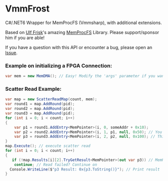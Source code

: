 # VmmFrost
C#/.NET6 Wrapper for MemProcFS (Vmmsharp), with additional extensions.

Based on [Ulf Frisk](https://github.com/ufrisk)'s amazing [MemProcFS](https://github.com/ufrisk/MemProcFS) Library. Please support/sponsor him if you are able!

If you have a question with this API or encounter a bug, please open an [Issue](https://github.com/imerzan/VmmFrost/issues).

### Example on initializing a FPGA Connection:
```csharp
var mem = new MemDMA(); // Easy! Modify the 'args' parameter if you want to supply custom init arguments.
```

### Scatter Read Example:
```csharp
var map = new ScatterReadMap(count, mem);
var round1 = map.AddRound(pid);
var round2 = map.AddRound(pid);
var round3 = map.AddRound(pid);
for (int i = 0; i < count; i++)
{
    var p1 = round1.AddEntry<MemPointer>(i, 0, someAddr + 0x10);
    var p2 = round2.AddEntry<MemPointer>(i, 1, p1, null, 0x50); // You can chain scatter read results between rounds
    var p3 = round3.AddEntry<MemPointer>(i, 2, p2, null, 0x100); // This allows you to read huge chains much more efficiently if you have to do hundreds or thousands of entries
}
map.Execute(); // execute scatter read
for (int i = 0; i < count; i++)
{
   if (!map.Results[i][2].TryGetResult<MemPointer>(out var p3)) // MemPointer can be cast implicitly to a ulong as well
    continue; // Read failed? Continue on
  Console.WriteLine($"p3 Result: 0x{p3.ToString()}"); // Print result
}
```
